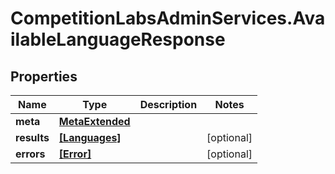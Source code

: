 # CompetitionLabsAdminServices.AvailableLanguageResponse

## Properties

Name | Type | Description | Notes
------------ | ------------- | ------------- | -------------
**meta** | [**MetaExtended**](MetaExtended.md) |  | 
**results** | [**[Languages]**](Languages.md) |  | [optional] 
**errors** | [**[Error]**](Error.md) |  | [optional] 



